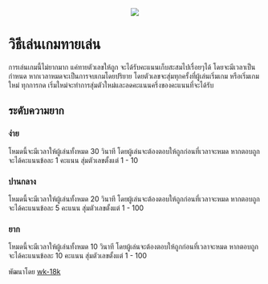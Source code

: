<p align="center"><img src="https://media.discordapp.net/attachments/585069498986397707/1060275417304535140/image.png?width=353&height=671"></p>

# วิธีเล่นเกมทายเล่น

การเล่นเกมนี้ไม่ยากมาก แค่ทายตัวเลขให้ถูก จะได้รับคะแนนเก็บสะสมไปเรื่อยๆได้ โดยจะมีเวลาเป็นกำหนด หากเวลาหมดจะเป็นการจบเกมโดยปริยาย โดยตัวเลขจะสุ่มทุกครั้งที่ผู้เล่นเริ่มเกม หรือเริ่มเกมใหม่ ทุกการกด เริ่มใหม่จะทำการสุ่มตัวใหม่และลดคะแนนครึ่งของคะแนนที่จะได้รับ

## ระดับความยาก

### ง่าย

โหมดนี้จะมีเวลาให้ผู้เล่นทั้งหมด 30 วินาที โดยผู้เล่นจะต้องตอบให้ถูกก่อนที่เวลาจะหมด หากตอบถูกจะได้คะแนนข้อละ 1 คะแนน สุ่มตัวเลขตั้งแต่ 1 - 10

### ปานกลาง

โหมดนี้จะมีเวลาให้ผู้เล่นทั้งหมด 20 วินาที โดยผู้เล่นจะต้องตอบให้ถูกก่อนที่เวลาจะหมด หากตอบถูกจะได้คะแนนข้อละ 5 คะแนน สุ่มตัวเลขตั้งแต่ 1 - 100

### ยาก

โหมดนี้จะมีเวลาให้ผู้เล่นทั้งหมด 10 วินาที โดยผู้เล่นจะต้องตอบให้ถูกก่อนที่เวลาจะหมด หากตอบถูกจะได้คะแนนข้อละ 10 คะแนน สุ่มตัวเลขตั้งแต่ 1 - 100

พัฒนาโดย [wk-18k](https://github.com/watchakorn-18k)
